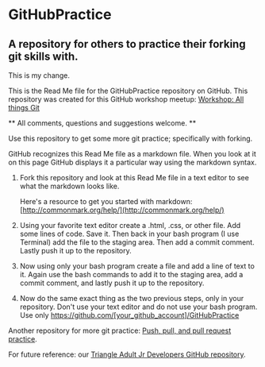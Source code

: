 # GitHubPractice

## A repository for others to practice their forking git skills with.

This is my change.



This is the Read Me file for the GitHubPractice repository on GitHub. This repository was created for this GitHub workshop meetup: [Workshop: All things Git](https://www.meetup.com/Triangle-Adult-Junior-Developers/events/246275435/)

** All comments, questions and suggestions welcome. **

Use this repository to get some more git practice; specifically with forking.

GitHub recognizes this Read Me file as a markdown file. When you look at it on this page GitHub displays it a particular way using the markdown syntax.

1. Fork this repository and look at this Read Me file in a text editor to see what the markdown looks like.

   Here's a resource to get you started with markdown: [http://commonmark.org/help/](http://commonmark.org/help/)

2. Using your favorite text editor create a .html, .css, or other file. Add some lines of code. Save it. Then back in your bash program (I use Terminal) add the file to the staging area. Then add a commit comment. Lastly push it up to the repository.

3. Now using only your bash program create a file and add a line of text to it. Again use the bash commands to add it to the staging area, add a commit comment, and lastly push it up to the repository.

4. Now do the same exact thing as the two previous steps, only in your repository. Don't use your text editor and do not use your bash program. Use only https://github.com/[your_github_account]/GitHubPractice

Another repository for more git practice: [Push, pull, and pull request practice](https://github.com/JamieBort/GitHubPullRequestPractice).

For future reference: our [Triangle Adult Jr Developers GitHub repository](https://github.com/Triangle-Adult-Jr-Dev).
